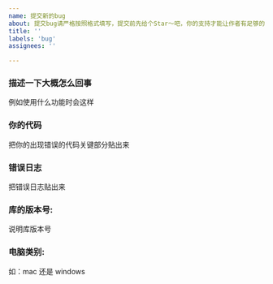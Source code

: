 ```yaml
---
name: 提交新的bug
about: 提交bug请严格按照格式填写，提交前先给个Star～吧，你的支持才能让作者有足够的动力去维护这个项目
title: ''
labels: 'bug'
assignees: ''

---
```


### 描述一下大概怎么回事
例如使用什么功能时会这样

### 你的代码
把你的出现错误的代码关键部分贴出来

### 错误日志
把错误日志贴出来

### 库的版本号:
说明库版本号

### 电脑类别:
如：mac 还是 windows

